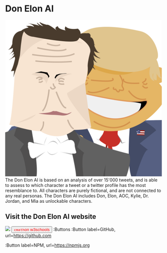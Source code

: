 # Don Elon AI
![Logo](https://raw.githubusercontent.com/BenNorsk/DonElonAI/main/images/appicon_transparent.svg)
The Don Elon AI is based on an analysis of over 15'000 tweets, and is able to assess to which character a tweet or a twitter profile has the most resemblance to. All characters are purely fictional, and are not connected to any real personas. The Don Elon AI includes Don, Elon, AOC, Kylie, Dr. Jordan, and Mia as unlockable characters.

## Visit the Don Elon AI website
[<img src="https://s18955.pcdn.co/wp-content/uploads/2018/02/github.png" width="25"/>](https://donelon.app/)
<a><button name="button" style = "color: red" onclick="https://www.w3schools.com/CPP/cpp_math.asp">`cmath`on w3schools</button></a>
:Buttons
  :Button label=GitHub, url=https://github.com

  :Button label=NPM, url=https://npmjs.org
